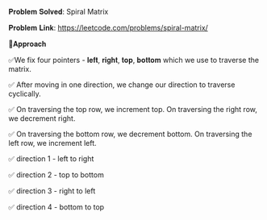𝐏𝐫𝐨𝐛𝐥𝐞𝐦 𝐒𝐨𝐥𝐯𝐞𝐝: Spiral Matrix

𝐏𝐫𝐨𝐛𝐥𝐞𝐦 𝐋𝐢𝐧𝐤: https://leetcode.com/problems/spiral-matrix/



📌𝐀𝐩𝐩𝐫𝐨𝐚𝐜𝐡

✅We fix four pointers - 𝐥𝐞𝐟𝐭, 𝐫𝐢𝐠𝐡𝐭, 𝐭𝐨𝐩, 𝐛𝐨𝐭𝐭𝐨𝐦 which we use to traverse the matrix.

✅ After moving in one direction, we change our direction to traverse cyclically.

✅ On traversing the top row, we increment top. On traversing the right row, we decrement right.

✅ On traversing the bottom row, we decrement bottom. On traversing the left row, we increment left.

✅ direction 1 - left to right

✅ direction 2 - top to bottom

✅ direction 3 - right to left

✅ direction 4 - bottom to top

